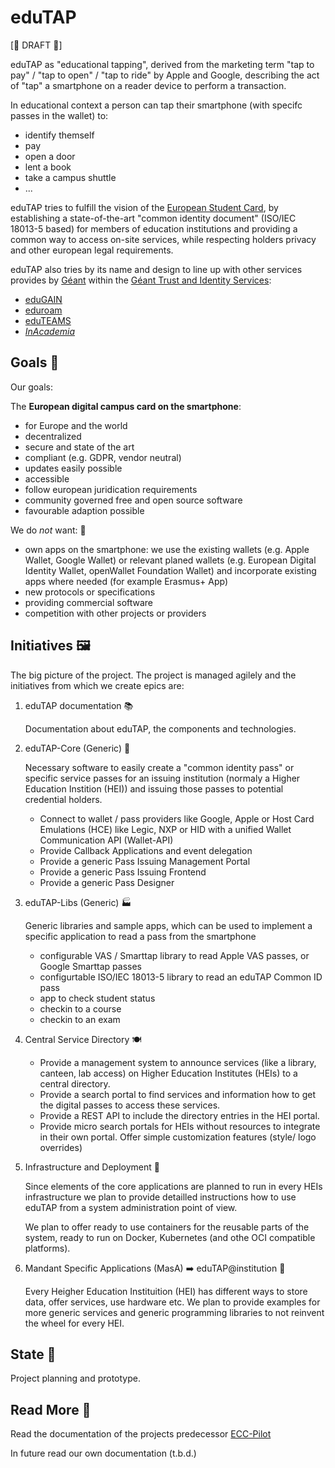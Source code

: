 # eduTAP

[:construction: DRAFT :construction:]

eduTAP as "educational tapping", derived from the marketing term "tap to pay" / "tap to open" / "tap to ride" by Apple and Google, describing the act of "tap" a smartphone on a reader device to perform a transaction. 

In educational context a person can tap their smartphone (with specifc passes in the wallet) to:

- identify themself
- pay
- open a door
- lent a book
- take a campus shuttle
- ...

eduTAP tries to fulfill the vision of the [European Student Card](https://erasmus-plus.ec.europa.eu/european-student-card-initiative/card), by establishing a state-of-the-art "common identity document" (ISO/IEC 18013-5 based) for members of education institutions and providing a common way to access on-site services, while respecting holders privacy and other european legal requirements.

eduTAP also tries by its name and design to line up with other services provides by [Géant](https://geant.org/) within the [Géant Trust and Identity Services](https://geant.org/services/trust-and-identity-services/):

- [eduGAIN](https://edugain.org/)
- [eduroam](https://eduroam.org/)
- [eduTEAMS](https://eduteams.org/)
- *[InAcademia](https://inacademia.org/)*

## Goals :dart:

Our goals:

The **European digital campus card on the smartphone**:

- for Europe and the world
- decentralized
- secure and state of the art
- compliant (e.g. GDPR, vendor neutral)
- updates easily possible
- accessible
- follow european juridication requirements
- community governed free and open source software 
- favourable adaption possible

We do *not* want: :stop_sign:

- own apps on the smartphone: we use the existing wallets (e.g. Apple Wallet, Google Wallet) or relevant planed wallets (e.g. European Digital Identity Wallet, openWallet Foundation Wallet) and incorporate existing apps where needed (for example Erasmus+ App)
- new protocols or specifications
- providing commercial software
- competition with other projects or providers

## Initiatives :framed_picture:

The big picture of the project.
The project is managed agilely and the initiatives from which we create epics are:


1. eduTAP documentation :books:

   Documentation about eduTAP, the components and technologies.
   

1. eduTAP-Core (Generic) :avocado:
   
   Necessary software to easily create a "common identity pass" or specific service passes for an issuing institution (normaly a Higher Education Instition (HEI)) and issuing those passes to potential credential holders. 

   - Connect to wallet / pass providers like Google, Apple or Host Card Emulations (HCE) like Legic, NXP or HID with a unified Wallet Communication API (Wallet-API)
   - Provide Callback Applications and event delegation 
   - Provide a generic Pass Issuing Management Portal
   - Provide a generic Pass Issuing Frontend
   - Provide a generic Pass Designer 

1. eduTAP-Libs (Generic) :factory:

   Generic libraries and sample apps, which can be used to implement a specific application to read a pass from the smartphone
    
   - configurable VAS / Smarttap library to read Apple VAS passes, or Google Smarttap passes
   - configurtable ISO/IEC 18013-5 library to read an eduTAP Common ID pass
   - app to check student status
   - checkin to a course 
   - checkin to an exam

1. Central Service Directory :plate_with_cutlery:

   - Provide a management system to announce services (like a library, canteen, lab access) on Higher Education Institutes (HEIs) to a central directory.
   - Provide a search portal to find services and information how to get the digital passes to access these services.
   - Provide a REST API to include the directory entries in the HEI portal.
   - Provide micro search portals for HEIs without resources to integrate in their own portal. Offer simple customization features (style/ logo overrides)

1. Infrastructure and Deployment :bento:

   Since elements of the core applications are planned to run in every HEIs infrastructure we plan to provide detailled instructions how to use eduTAP from a system administration point of view.

   We plan to offer ready to use containers for the reusable parts of the system, ready to run on Docker, Kubernetes (and othe OCI compatible platforms).

1. Mandant Specific Applications (MasA) :arrow_right: eduTAP@institution :hamburger:

   Every Heigher Education Instituition (HEI) has different ways to store data, offer services, use hardware etc.
   We plan to provide examples for more generic services and generic programming libraries to not reinvent the wheel for every HEI.


## State :footprints:

Project planning and prototype.

## Read More :open_book:

Read the documentation of the projects predecessor [ECC-Pilot](https://ecc-pilot.github.io/documentation/)

In future read our own documentation (t.b.d.)
